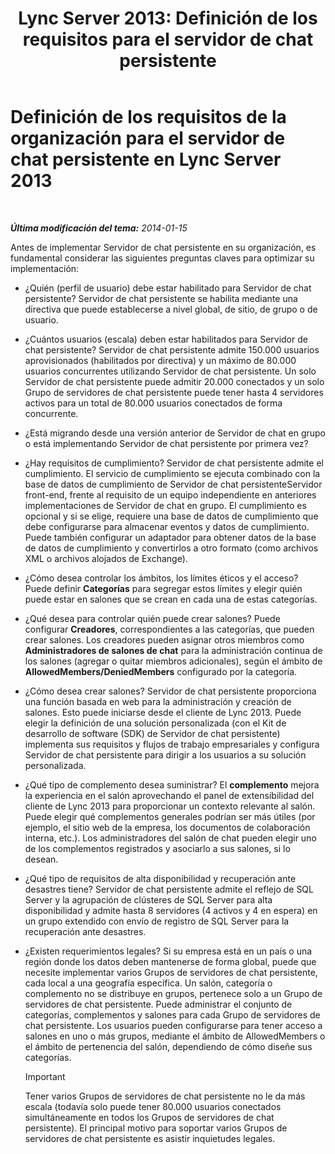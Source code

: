 ﻿---
title: 'Lync Server 2013: Definición de los requisitos para el servidor de chat persistente '
TOCTitle: Definición de los requisitos de la organización para el servidor de chat persistente
ms:assetid: 568674fb-c08a-4170-ac38-e2f8428c69e0
ms:mtpsurl: https://technet.microsoft.com/es-es/library/Gg398372(v=OCS.15)
ms:contentKeyID: 48275313
ms.date: 01/07/2017
mtps_version: v=OCS.15
ms.translationtype: HT
---

# Definición de los requisitos de la organización para el servidor de chat persistente en Lync Server 2013

 

_**Última modificación del tema:** 2014-01-15_

Antes de implementar Servidor de chat persistente en su organización, es fundamental considerar las siguientes preguntas claves para optimizar su implementación:

  - ¿Quién (perfil de usuario) debe estar habilitado para Servidor de chat persistente? Servidor de chat persistente se habilita mediante una directiva que puede establecerse a nivel global, de sitio, de grupo o de usuario.

  - ¿Cuántos usuarios (escala) deben estar habilitados para Servidor de chat persistente? Servidor de chat persistente admite 150.000 usuarios aprovisionados (habilitados por directiva) y un máximo de 80.000 usuarios concurrentes utilizando Servidor de chat persistente. Un solo Servidor de chat persistente puede admitir 20.000 conectados y un solo Grupo de servidores de chat persistente puede tener hasta 4 servidores activos para un total de 80.000 usuarios conectados de forma concurrente.

  - ¿Está migrando desde una versión anterior de Servidor de chat en grupo o está implementando Servidor de chat persistente por primera vez?

  - ¿Hay requisitos de cumplimiento? Servidor de chat persistente admite el cumplimiento. El servicio de cumplimiento se ejecuta combinado con la base de datos de cumplimiento de Servidor de chat persistenteServidor front-end, frente al requisito de un equipo independiente en anteriores implementaciones de Servidor de chat en grupo. El cumplimiento es opcional y si se elige, requiere una base de datos de cumplimiento que debe configurarse para almacenar eventos y datos de cumplimiento. Puede también configurar un adaptador para obtener datos de la base de datos de cumplimiento y convertirlos a otro formato (como archivos XML o archivos alojados de Exchange).

  - ¿Cómo desea controlar los ámbitos, los límites éticos y el acceso? Puede definir **Categorías** para segregar estos límites y elegir quién puede estar en salones que se crean en cada una de estas categorías.

  - ¿Qué desea para controlar quién puede crear salones? Puede configurar **Creadores**, correspondientes a las categorías, que pueden crear salones. Los creadores pueden asignar otros miembros como **Administradores de salones de chat** para la administración continua de los salones (agregar o quitar miembros adicionales), según el ámbito de **AllowedMembers/DeniedMembers** configurado por la categoría.

  - ¿Cómo desea crear salones? Servidor de chat persistente proporciona una función basada en web para la administración y creación de salones. Esto puede iniciarse desde el cliente de Lync 2013. Puede elegir la definición de una solución personalizada (con el Kit de desarrollo de software (SDK) de Servidor de chat persistente) implementa sus requisitos y flujos de trabajo empresariales y configura Servidor de chat persistente para dirigir a los usuarios a su solución personalizada.

  - ¿Qué tipo de complemento desea suministrar? El **complemento** mejora la experiencia en el salón aprovechando el panel de extensibilidad del cliente de Lync 2013 para proporcionar un contexto relevante al salón. Puede elegir qué complementos generales podrían ser más útiles (por ejemplo, el sitio web de la empresa, los documentos de colaboración interna, etc.). Los administradores del salón de chat pueden elegir uno de los complementos registrados y asociarlo a sus salones, si lo desean.

  - ¿Qué tipo de requisitos de alta disponibilidad y recuperación ante desastres tiene? Servidor de chat persistente admite el reflejo de SQL Server y la agrupación de clústeres de SQL Server para alta disponibilidad y admite hasta 8 servidores (4 activos y 4 en espera) en un grupo extendido con envío de registro de SQL Server para la recuperación ante desastres.

  - ¿Existen requerimientos legales? Si su empresa está en un país o una región donde los datos deben mantenerse de forma global, puede que necesite implementar varios Grupos de servidores de chat persistente, cada local a una geografía específica. Un salón, categoría o complemento no se distribuye en grupos, pertenece solo a un Grupo de servidores de chat persistente. Puede administrar el conjunto de categorías, complementos y salones para cada Grupo de servidores de chat persistente. Los usuarios pueden configurarse para tener acceso a salones en uno o más grupos, mediante el ámbito de AllowedMembers o el ámbito de pertenencia del salón, dependiendo de cómo diseñe sus categorías.
    
    > [!IMPORTANT]  
    > Tener varios Grupos de servidores de chat persistente no le da más escala (todavía solo puede tener 80.000 usuarios conectados simultáneamente en todos los Grupos de servidores de chat persistente). El principal motivo para soportar varios Grupos de servidores de chat persistente es asistir inquietudes legales.
    

